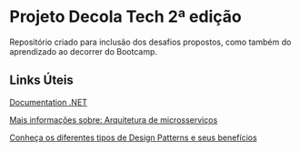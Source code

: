 # Projeto Decola Tech 2ª edição 
Repositório criado para inclusão dos desafios propostos, como também do aprendizado ao decorrer do Bootcamp.

## Links Úteis 
[Documentation .NET](https://docs.microsoft.com/pt-br/dotnet/fundamentals/)

[Mais informações sobre: Arquitetura de microsserviços](https://www.opus-software.com.br/arquitetura-de-microsservicos/)

[Conheça os diferentes tipos de Design Patterns e seus benefícios](https://www.hostgator.com.br/blog/design-patterns-e-seus-beneficios/)
